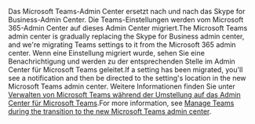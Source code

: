 <span data-ttu-id="3b68c-101">Das Microsoft Teams-Admin Center ersetzt nach und nach das Skype for Business-Admin Center. Die Teams-Einstellungen werden vom Microsoft 365-Admin Center auf dieses Admin Center migriert.</span><span class="sxs-lookup"><span data-stu-id="3b68c-101">The Microsoft Teams admin center is gradually replacing the Skype for Business admin center, and we're migrating Teams settings to it from the Microsoft 365 admin center.</span></span> <span data-ttu-id="3b68c-102">Wenn eine Einstellung migriert wurde, sehen Sie eine Benachrichtigung und werden zu der entsprechenden Stelle im Admin Center für Microsoft Teams geleitet.</span><span class="sxs-lookup"><span data-stu-id="3b68c-102">If a setting has been migrated, you'll see a notification and then be directed to the setting's location in the new Microsoft Teams admin center.</span></span> <span data-ttu-id="3b68c-103">Weitere Informationen finden Sie unter [Verwalten von Microsoft Teams während der Umstellung auf das Admin Center für Microsoft Teams](../manage-teams-skypeforbusiness-admin-center.md).</span><span class="sxs-lookup"><span data-stu-id="3b68c-103">For more information, see [Manage Teams during the transition to the new Microsoft Teams admin center](../manage-teams-skypeforbusiness-admin-center.md).</span></span>
